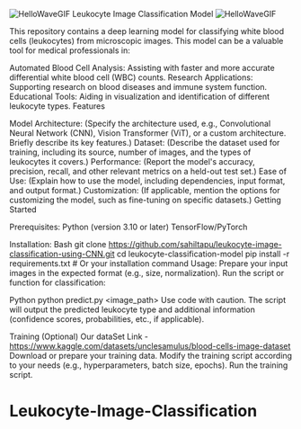 ![HelloWaveGIF](https://github.com/sahiltapu/leukocyte-image-classification-using-CNN/assets/109450539/12e3d757-66c7-4241-9a42-cdd92230c516)
Leukocyte Image Classification Model
![HelloWaveGIF](https://github.com/sahiltapu/leukocyte-image-classification-using-CNN/assets/109450539/12e3d757-66c7-4241-9a42-cdd92230c516)

This repository contains a deep learning model for classifying white blood cells (leukocytes) from microscopic images. This model can be a valuable tool for medical professionals in:

Automated Blood Cell Analysis: Assisting with faster and more accurate differential white blood cell (WBC) counts.
Research Applications: Supporting research on blood diseases and immune system function.
Educational Tools: Aiding in visualization and identification of different leukocyte types.
Features

Model Architecture: (Specify the architecture used, e.g., Convolutional Neural Network (CNN), Vision Transformer (ViT), or a custom architecture. Briefly describe its key features.)
Dataset: (Describe the dataset used for training, including its source, number of images, and the types of leukocytes it covers.)
Performance: (Report the model's accuracy, precision, recall, and other relevant metrics on a held-out test set.)
Ease of Use: (Explain how to use the model, including dependencies, input format, and output format.)
Customization: (If applicable, mention the options for customizing the model, such as fine-tuning on specific datasets.)
Getting Started

Prerequisites:
    Python (version 3.10 or later)
    TensorFlow/PyTorch

Installation:
    Bash
        git clone https://github.com/sahiltapu/leukocyte-image-classification-using-CNN.git
        cd leukocyte-classification-model
        pip install -r requirements.txt  # Or your installation command
    Usage:
        Prepare your input images in the expected format (e.g., size, normalization).
        Run the script or function for classification:
        
Python
    python predict.py <image_path>
    Use code with caution.
    The script will output the predicted leukocyte type and additional information (confidence scores, probabilities, etc., if applicable).

Training (Optional)
    Our dataSet Link - https://www.kaggle.com/datasets/unclesamulus/blood-cells-image-dataset
    Download or prepare your training data.
    Modify the training script according to your needs (e.g., hyperparameters, batch size, epochs).
    Run the training script.
# Leukocyte-Image-Classification
